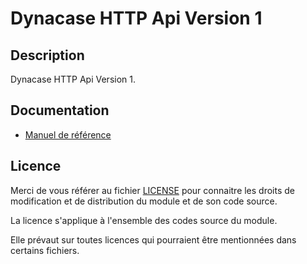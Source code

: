 # Dynacase HTTP Api Version 1

## Description

Dynacase HTTP Api Version 1.

## Documentation

* [Manuel de référence](https://docs.anakeen.com/dynacase/3.2/dynacase-doc-httpapi/website/book/index.html)

## Licence

Merci de vous référer au fichier [LICENSE](LICENSE) pour connaitre les droits
de modification et de distribution du module et de son code source.

La licence s'applique à l'ensemble des codes source du module. 

Elle prévaut sur toutes licences qui pourraient être mentionnées dans certains
fichiers.
